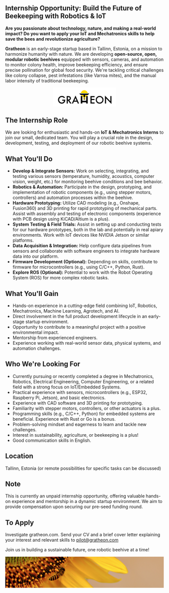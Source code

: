 ## Internship Opportunity: Build the Future of Beekeeping with Robotics & IoT

**Are you passionate about technology, nature, and making a real-world impact? Do you want to apply your IoT and Mechatronics skills to help save the bees and revolutionize agriculture?**

**Gratheon** is an early-stage startup based in Tallinn, Estonia, on a mission to harmonize humanity with nature. We are developing **open-source, open, modular robotic beehives** equipped with sensors, cameras, and automation to monitor colony health, improve beekeeping efficiency, and ensure precise pollination for global food security. We're tackling critical challenges like colony collapse, pest infestations (like Varroa mites), and the manual labor intensity of traditional beekeeping.

<div style="text-align: center;"><img src="./logo_v7w.svg" alt="Gratheon Logo" style="max-width: 200px;" /></div>


## The Internship Role

We are looking for enthusiastic and hands-on **IoT & Mechatronics Interns** to join our small, dedicated team. You will play a crucial role in the design, development, testing, and deployment of our robotic beehive systems.

## What You'll Do

*   **Develop & Integrate Sensors:** Work on selecting, integrating, and testing various sensors (temperature, humidity, acoustics, computer vision, weight, etc.) for monitoring beehive conditions and bee behavior.
*   **Robotics & Automation:** Participate in the design, prototyping, and implementation of robotic components (e.g., using stepper motors, controllers) and automation processes within the beehive.
*   **Hardware Prototyping:** Utilize CAD modeling (e.g., Onshape, Fusion360) and 3D printing for rapid prototyping of mechanical parts. Assist with assembly and testing of electronic components (experience with PCB design using KiCAD/Altium is a plus).
*   **System Testing & Field Trials:** Assist in setting up and conducting tests for our hardware prototypes, both in the lab and potentially in real apiary environments. Work with IoT devices like NVIDIA Jetson or similar platforms.
*   **Data Acquisition & Integration:** Help configure data pipelines from sensors and collaborate with software engineers to integrate hardware data into our platform.
*   **Firmware Development (Optional):** Depending on skills, contribute to firmware for microcontrollers (e.g., using C/C++, Python, Rust).
*   **Explore ROS (Optional):** Potential to work with the Robot Operating System (ROS) for more complex robotic tasks.

## What You'll Gain

*   Hands-on experience in a cutting-edge field combining IoT, Robotics, Mechatronics, Machine Learning, Agrotech, and AI.
*   Direct involvement in the full product development lifecycle in an early-stage startup environment.
*   Opportunity to contribute to a meaningful project with a positive environmental impact.
*   Mentorship from experienced engineers.
*   Experience working with real-world sensor data, physical systems, and automation challenges.

## Who We're Looking For

*   Currently pursuing or recently completed a degree in Mechatronics, Robotics, Electrical Engineering, Computer Engineering, or a related field with a strong focus on IoT/Embedded Systems.
*   Practical experience with sensors, microcontrollers (e.g., ESP32, Raspberry Pi, Jetson), and basic electronics.
*   Experience with CAD software and 3D printing for prototyping.
*   Familiarity with stepper motors, controllers, or other actuators is a plus.
*   Programming skills (e.g., C/C++, Python) for embedded systems are beneficial. Experience with Rust or Go is a bonus.
*   Problem-solving mindset and eagerness to learn and tackle new challenges.
*   Interest in sustainability, agriculture, or beekeeping is a plus!
*   Good communication skills in English.

## Location
Tallinn, Estonia (or remote possibilities for specific tasks can be discussed)

## Note
This is currently an unpaid internship opportunity, offering valuable hands-on experience and mentorship in a dynamic startup environment. We aim to provide compensation upon securing our pre-seed funding round.

## To Apply
Investigate gratheon.com. Send your CV and a brief cover letter explaining your interest and relevant skills to pilot@gratheon.com

Join us in building a sustainable future, one robotic beehive at a time!

<img src="./footer.png" />